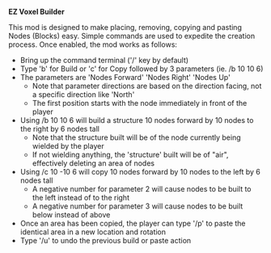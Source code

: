 **EZ Voxel Builder**

This mod is designed to make placing, removing, copying and pasting Nodes (Blocks) easy. Simple commands are used to expedite the creation process. Once enabled, the mod works as follows:

- Bring up the command terminal ('/' key by default)
- Type 'b' for Build or 'c' for Copy followed by 3 parameters (ie. /b 10 10 6)
- The parameters are 'Nodes Forward' 'Nodes Right' 'Nodes Up'
  - Note that parameter directions are based on the direction facing, not a specific direction like 'North'
  - The first position starts with the node immediately in front of the player
- Using /b 10 10 6 will build a structure 10 nodes forward by 10 nodes to the right by 6 nodes tall
  - Note that the structure built will be of the node currently being wielded by the player
  - If not wielding anything, the 'structure' built will be of "air", effectively deleting an area of nodes
- Using /c 10 -10 6 will copy 10 nodes forward by 10 nodes to the left by 6 nodes tall
  - A negative number for parameter 2 will cause nodes to be built to the left instead of to the right
  - A negative number for parameter 3 will cause nodes to be built below instead of above
- Once an area has been copied, the player can type '/p' to paste the identical area in a new location and rotation
- Type '/u' to undo the previous build or paste action
